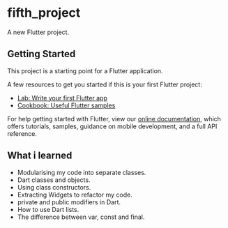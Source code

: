# fifth_project

A new Flutter project.

## Getting Started

This project is a starting point for a Flutter application.

A few resources to get you started if this is your first Flutter project:

- [Lab: Write your first Flutter app](https://flutter.dev/docs/get-started/codelab)
- [Cookbook: Useful Flutter samples](https://flutter.dev/docs/cookbook)

For help getting started with Flutter, view our
[online documentation](https://flutter.dev/docs), which offers tutorials,
samples, guidance on mobile development, and a full API reference.

## What i learned
* Modularising my code into separate classes.
* Dart classes and objects.
* Using class constructors.
* Extracting Widgets to refactor my code.
* private and public modifiers in Dart.
* How to use Dart lists.
* The difference between var, const and final.
